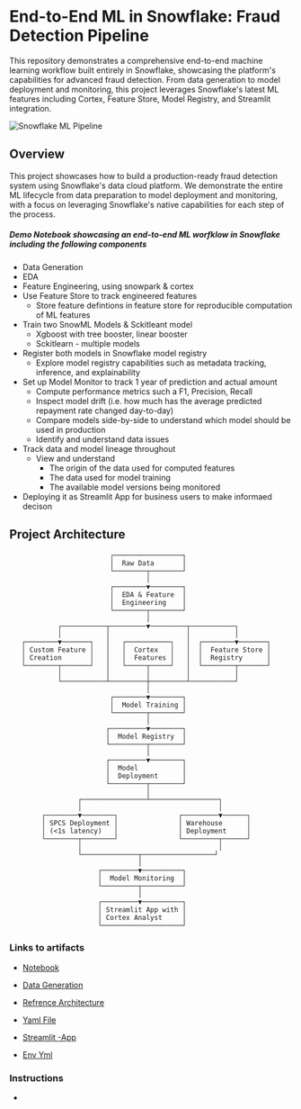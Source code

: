 # End-to-End ML in Snowflake: Fraud Detection Pipeline

This repository demonstrates a comprehensive end-to-end machine learning workflow built entirely in Snowflake, showcasing the platform's capabilities for advanced fraud detection. From data generation to model deployment and monitoring, this project leverages Snowflake's latest ML features including Cortex, Feature Store, Model Registry, and Streamlit integration.

![Snowflake ML Pipeline](https://via.placeholder.com/800x400?text=Snowflake+ML+Pipeline+Diagram)

## Overview

This project showcases how to build a production-ready fraud detection system using Snowflake's data cloud platform. We demonstrate the entire ML lifecycle from data preparation to model deployment and monitoring, with a focus on leveraging Snowflake's native capabilities for each step of the process.

##### Demo Notebook showcasing an end-to-end ML worfklow in Snowflake including the following components

- Data Generation 
- EDA 
- Feature Engineering, using snowpark & cortex 
- Use Feature Store to track engineered features
    - Store feature defintions in feature store for reproducible computation of ML features
- Train two SnowML Models & Sckitleant model 
    - Xgboost with tree booster, linear booster 
    - Sckitlearn - multiple models 
- Register both models in Snowflake model registry
    - Explore model registry capabilities such as metadata tracking, inference, and explainability
- Set up Model Monitor to track 1 year of prediction and actual amount 
    - Compute performance metrics such a F1, Precision, Recall
    - Inspect model drift (i.e. how much has the average predicted repayment rate changed day-to-day)
    - Compare models side-by-side to understand which model should be used in production
    - Identify and understand data issues
- Track data and model lineage throughout
    - View and understand
      - The origin of the data used for computed features
      - The data used for model training
      - The available model versions being monitored
- Deploying it as Streamlit App for business users to make informaed decison 


## Project Architecture

```
                         ┌─────────────────┐
                         │  Raw Data       │
                         └────────┬────────┘
                                  │
                         ┌────────▼────────┐
                         │  EDA & Feature  │
                         │  Engineering    │
                         └────────┬────────┘
                                  │
            ┌───────────┬─────────▼─────────┬───────────┐
            │           │                   │           │
   ┌────────▼───────┐   │   ┌───────────┐   │  ┌────────▼───────┐
   │ Custom Feature │   │   │  Cortex   │   │  │  Feature Store │
   │ Creation       │   │   │  Features │   │  │  Registry      │
   └────────┬───────┘   │   └─────┬─────┘   │  └────────┬───────┘
            │           │         │         │           │
            └───────────┴─────────┼─────────┴───────────┘
                                  │
                         ┌────────▼────────┐
                         │  Model Training │
                         └────────┬────────┘
                                  │
                        ┌─────────▼────────┐
                        │  Model Registry  │
                        └─────────┬────────┘
                                  │
                        ┌─────────▼────────┐
                        │  Model           │
                        │  Deployment      │
                        └─────────┬────────┘
                                  │
                 ┌────────────────┴─────────────────┐
                 │                                  │
        ┌────────▼────────┐               ┌─────────▼──────┐
        │ SPCS Deployment │               │ Warehouse      │
        │ (<1s latency)   │               │ Deployment     │
        └────────┬────────┘               └─────────┬──────┘
                 │                                  │
                 └──────────────┬──────────────────┘
                                │
                      ┌─────────▼──────────┐
                      │  Model Monitoring  │
                      └─────────┬──────────┘
                                │
                      ┌─────────▼──────────┐
                      │ Streamlit App with │
                      │ Cortex Analyst     │
                      └────────────────────┘
```


### Links to artifacts 

- [Notebook](/src/AI_ML_PROJECT_v1.ipynbsrc/AI_ML_PROJECT_v1.ipynb)

- [Data Generation](src/fraud_analysis_model_final.yaml)

- [Refrence Architecture](src/fraud_analysis_model_final.yaml)

- [Yaml File](src/fraud_analysis_model_final.yaml)

- [Streamlit -App](src/streamlit_app.py)

- [Env Yml](src/environment.yml)

### Instructions 

- 
